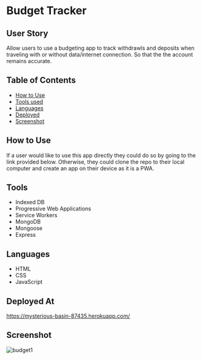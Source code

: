 # Budget Tracker

## User Story
Allow users to use a budgeting app to track withdrawls and deposits when traveling with or without data/internet connection. So that the the account remains accurate.

## Table of Contents
- [How to Use](#use)
- [Tools used](#tools)
- [Languages](#languages)
- [Deployed](#deployed)
- [Screenshot](#screenshot)

## How to Use
If a user would like to use this app directly they could do so by going to the link provided below. Otherwise, they could clone the repo to their local computer and create an app on their device as it is a PWA.

## Tools
- Indexed DB
- Progressive Web Applications
- Service Workers
- MongoDB
- Mongoose
- Express

## Languages
- HTML
- CSS
- JavaScript

## Deployed At
https://mysterious-basin-87435.herokuapp.com/

## Screenshot
![budget1](https://user-images.githubusercontent.com/77703087/126097650-c6015ba2-5e6f-44d2-88ca-c64324a48b6c.PNG)


